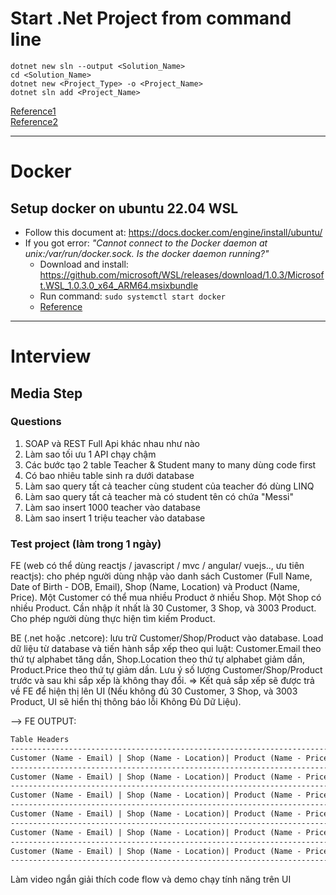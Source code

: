 # Start .Net Project from command line

```dotnetcli
dotnet new sln --output <Solution_Name>
cd <Solution_Name>
dotnet new <Project_Type> -o <Project_Name>
dotnet sln add <Project_Name>
```

[Reference1](https://learn.microsoft.com/en-us/dotnet/core/tools/dotnet-sln)\
[Reference2](https://learn.microsoft.com/en-us/aspnet/core/tutorials/first-web-api?view=aspnetcore-7.0&tabs=visual-studio-code)

---

# Docker

## Setup docker on ubuntu 22.04 WSL

- Follow this document at: <https://docs.docker.com/engine/install/ubuntu/>
- If you got error: _"Cannot connect to the Docker daemon at unix:/var/run/docker.sock. Is the docker daemon running?"_
  - Download and install: <https://github.com/microsoft/WSL/releases/download/1.0.3/Microsoft.WSL_1.0.3.0_x64_ARM64.msixbundle>
  - Run command: `sudo systemctl start docker`
  - [Reference](https://stackoverflow.com/questions/44678725/cannot-connect-to-the-docker-daemon-at-unix-var-run-docker-sock-is-the-docker)

---

# Interview

## Media Step

### Questions

1. SOAP và REST Full Api khác nhau như nào
1. Làm sao tối ưu 1 API chạy chậm
1. Các bước tạo 2 table Teacher & Student many to many dùng code first
1. Có bao nhiêu table sinh ra dưới database
1. Làm sao query tất cả teacher cùng student của teacher đó dùng LINQ
1. Làm sao query tất cả teacher mà có student tên có chứa "Messi"
1. Làm sao insert 1000 teacher vào database
1. Làm sao insert 1 triệu teacher vào database

### Test project (làm trong 1 ngày)

FE (web có thể dùng reactjs / javascript / mvc / angular/ vuejs.., ưu tiên reactjs): cho phép người dùng nhập vào danh sách Customer (Full Name, Date of Birth - DOB, Email), Shop (Name, Location) và Product (Name, Price). Một Customer có thể mua nhiều Product ở nhiều Shop. Một Shop có nhiều Product. Cần nhập ít nhất là 30 Customer, 3 Shop, và 3003 Product. Cho phép người dùng thực hiện tìm kiếm Product.

BE (.net hoặc .netcore): lưu trữ Customer/Shop/Product vào database. Load dữ liệu từ database và tiến hành sắp xếp theo qui luật: Customer.Email theo thứ tự alphabet tăng dần, Shop.Location theo thứ tự alphabet giảm dần, Product.Price theo thứ tự giảm dần. Lưu ý số lượng Customer/Shop/Product trước và sau khi sắp xếp là không thay đổi. => Kết quả sắp xếp sẽ được trả về FE để hiện thị lên UI (Nếu không đủ 30 Customer, 3 Shop, và 3003 Product, UI sẽ hiển thị thông báo lỗi Không Đủ Dữ Liệu).

--> FE OUTPUT:

```html
Table Headers
------------------------------------------------------------------------
Customer (Name - Email) | Shop (Name - Location)| Product (Name - Price)
------------------------------------------------------------------------
Customer (Name - Email) | Shop (Name - Location)| Product (Name - Price)
------------------------------------------------------------------------
Customer (Name - Email) | Shop (Name - Location)| Product (Name - Price)
------------------------------------------------------------------------
Customer (Name - Email) | Shop (Name - Location)| Product (Name - Price)
------------------------------------------------------------------------
Customer (Name - Email) | Shop (Name - Location)| Product (Name - Price)
------------------------------------------------------------------------
Customer (Name - Email) | Shop (Name - Location)| Product (Name - Price)
------------------------------------------------------------------------
```

Làm video ngắn giải thích code flow và demo chạy tính năng trên UI
